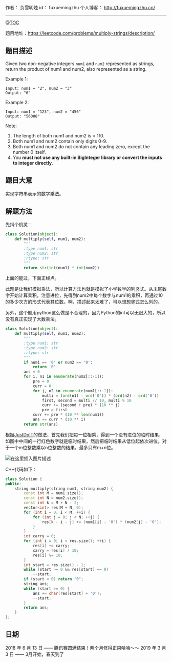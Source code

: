 
作者： 负雪明烛
id：	fuxuemingzhu
个人博客：	http://fuxuemingzhu.cn/

---

@[TOC](目录)

题目地址：https://leetcode.com/problems/multiply-strings/description/

## 题目描述

Given two non-negative integers ``num1`` and ``num2`` represented as strings, return the product of num1 and num2, also represented as a string.

Example 1:

    Input: num1 = "2", num2 = "3"
    Output: "6"

Example 2:

    Input: num1 = "123", num2 = "456"
    Output: "56088"

Note:

1. The length of both num1 and num2 is < 110.
1. Both num1 and num2 contain only digits 0-9.
1. Both num1 and num2 do not contain any leading zero, except the number 0 itself.
1. You **must not use any built-in BigInteger library or convert the inputs to integer directly**.

## 题目大意

实现字符串表示的数字乘法。

## 解题方法

先抖个机灵：

```python
class Solution(object):
    def multiply(self, num1, num2):
        """
        :type num1: str
        :type num2: str
        :rtype: str
        """
        return str(int(num1) * int(num2))
```

上面的能过，下面正经点。

此题是让我们模拟乘法，所以计算方法也就是模拟了小学数学的列竖式。从末尾数字开始计算乘积，注意进位，先得到num2中每个数字与num1的乘积，再通过10的多少次方的形式代表其位数。啊，描述起来太难了，可以想想竖式怎么列的。

另外，这个题用python这么做是不合理的，因为Python的int可以无限大的，所以没有真正实现了大数乘法。


```python
class Solution(object):
    def multiply(self, num1, num2):
        """
        :type num1: str
        :type num2: str
        :rtype: str
        """
        if num1 == '0' or num2 == '0':
            return '0'
        ans = 0
        for i, n1 in enumerate(num2[::-1]):
            pre = 0
            curr = 0
            for j, n2 in enumerate(num1[::-1]):
                multi = (ord(n1) - ord('0')) * (ord(n2) - ord('0'))
                first, second = multi // 10, multi % 10
                curr += (second + pre) * (10 ** j) 
                pre = first
            curr += pre * (10 ** len(num1))
            ans += curr * (10 ** i)
        return str(ans)
```

根据[JustDoIT](http://www.cnblogs.com/TenosDoIt/p/3735309.html)的做法，首先我们把每一位相乘，得到一个没有进位的临时结果，如图中中间的一行红色数字就是临时结果，然后把临时结果从低位起依次进位。对于一个m位整数乘以n位整数的结果，最多只有m+n位。

![在这里插入图片描述](https://images0.cnblogs.com/blog/517264/201405/181618228901716.png)

C++代码如下：

```cpp
class Solution {
public:
    string multiply(string num1, string num2) {
        const int M = num1.size();
        const int N = num2.size();
        const int k = M + N - 2;
        vector<int> res(M + N, 0);
        for (int i = 0; i < M; ++i) {
            for (int j = 0; j < N; ++j) {
                res[k - i - j] += (num1[i] - '0') * (num2[j] - '0');
            }
        }
        int carry = 0;
        for (int i = 0; i < res.size(); ++i) {
            res[i] += carry;
            carry = res[i] / 10;
            res[i] %= 10;
        }
        int start = res.size() - 1;
        while (start >= 0 && res[start] == 0)
            --start;
        if (start < 0) return "0";
        string ans;
        while (start >= 0) {
            ans += char(res[start] + '0');
            --start;
        }
        return ans;
    }
};
```

## 日期

2018 年 6 月 13 日 —— 腾讯赛圆满结束！两个月修得正果哈哈～～
2019 年 3 月 3 日 —— 3月开始，春天到了

  [1]: http://bookshadow.com/weblog/2017/09/17/leetcode-valid-parenthesis-string/
